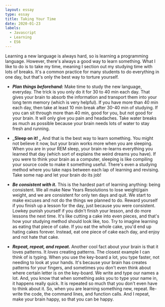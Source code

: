 ```yaml
---
layout: essay
type: essay
title: Taking Your Time
date: 2020-01-23
labels:
  - Javascript
  - Learning
  - ES6
---
```


Learning a new language is always hard, so is learning a programming language. However, there's always a good way to learn something. What I like to do is to take my time, meaning I section out my studying time with lots of breaks. It's a common practice for many students to do everything in one day, but that's only the best way to torture yourself. 

* **_Plan things beforehand:_**
Make time to study the new language, everyday. The trick is you only do it for 30 to 40 min each day. That gives your brain to absorb the information and transport them into your long term memory (which is very helpful). If you have more than 40 min each day, then take at least 10 min break after 30-40 min of studying. If you can sit through more than 40 min, good for you, but not good for your brain. It will only give you pain and headaches. Take water breaks as much as possible because your brain needs lots of water to stay fresh and running. 

* **_Sleep on it! _**
And that is the best way to learn something. You might not believe it now, but your brain works more when you are sleeping. When you are in your REM sleep, your brain re-learns everything you learned that day (which sort of explains the weird dreams you have). If you were to think your brain as a computer, sleeping is like compiling your source code to make it something useful. There's even a studying method where you take naps between each lap of learning and revising. Take some nap and let your brain do its job!

* **_Be consistent with it._**
This is the hardest part of learning anything: being consistent. We all make New Years Resolutions to lose weight/gain weight, and we are consistent for only ten days and quit. We start to make excuses and not do the things we planned to do. Reward yourself if you finish up a lesson for the day, just because you were consistent. Lowkey punish yourself if you didn't finish your lesson, and do more lessons the next time. It's like cutting a cake into even pieces, and that's how your studying method should look like, too. Try to imagine learning as eating that piece of cake. If you eat the whole cake, you'd end up hating cakes forever. Instead, eat one piece of cake each day, and enjoy and not hate that cake.

* **_Repeat, repeat, and repeat._**
Another cool fact about your brain is that it loves patterns. It *loves* creating patterns. The closest example I can think of is typing. When you use the key-board a lot, you type faster, not needing to look at your hands. It's because your brain has creates patterns for your fingers, and sometimes you don't even think about where certain letter is on the key-board. We write and type our names a lot. And, you know that when something asks you to type your name in, it happens really quick. It is repeated so much that you don't even have to think about it. So, when you are learning something new, repeat. Re-write the code, the command lines, and function calls. And I repeat, make your brain happy, so that you can be happy.
